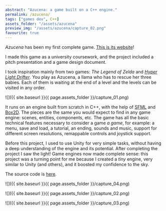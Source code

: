 ```yaml
---
abstract: "Azucena: a game built on a C++ engine."
permalink: /azucena/
tags: ["games dev", C++]
assets_folder: "/assets/azucena"
preview_img: "/assets/azucena/capture_02.png"
favourite: true
---
```


*Azucena* has been my first complete game. [This is its website](https://marcomoroni.github.io/azucena/)!

I made this game as a university coursework, and the project included a pitch presentation and a game design document.

I took inspiration mainly from two games: *The Legend of Zelda* and *[Hyper Light Drifter](http://www.heart-machine.com/)*. You play as Azucena, a llama who has to rescue her three babies. Each of them is waiting at the end of a level and the levels can be visited in any order.

![]({{ site.baseurl }}{{ page.assets_folder }}/capture_01.png)

It runs on an engine built from scratch in C++, with the help of [SFML](https://www.sfml-dev.org/) and [Box2D](https://github.com/erincatto/Box2D). The pieces are the same you would expect to find in any game engine: scenes, entities, components, etc. The game has all the basic technical features necessary to consider a game *a game*, for example: a menu, save and load, a tutorial, an ending, sounds and music, support for different screen resolutions, remappable controls and joystick support.

Before this project, I used to use Unity for very simple tasks, without having a deep understanding of the engine and its potential. After completing the project I saw the light! Game engines now made complete sense: this project was a turning point for me because I created a *tiny* engine, very similar to Unity (and others), and it boosted my confidence to the sky.

The source code is [here](https://github.com/marcomoroni/azucena).

![]({{ site.baseurl }}{{ page.assets_folder }}/capture_04.png)

![]({{ site.baseurl }}{{ page.assets_folder }}/capture_02.png)

![]({{ site.baseurl }}{{ page.assets_folder }}/capture_03.png)
